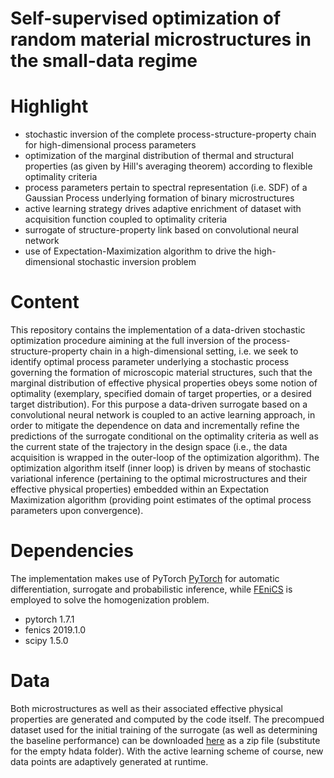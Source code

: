 # Self-supervised optimization of random material microstructures in the small-data regime

# Highlight

- stochastic inversion of the complete process-structure-property chain for high-dimensional process parameters
- optimization of the marginal distribution of thermal and structural properties (as given by Hill's averaging theorem) according to flexible optimality criteria
- process parameters pertain to spectral representation (i.e. SDF) of a Gaussian Process underlying formation of binary microstructures
- active learning strategy drives adaptive enrichment of dataset with acquisition function coupled to optimality criteria
- surrogate of structure-property link based on convolutional neural network
- use of Expectation-Maximization algorithm to drive the high-dimensional stochastic inversion problem

# Content

This repository contains the implementation of a data-driven stochastic optimization procedure aimining at the full inversion of the process-structure-property chain in a high-dimensional setting, i.e. we seek to identify optimal process parameter underlying a stochastic process governing the formation of microscopic material structures, such that the marginal distribution of effective physical properties obeys some notion of optimality (exemplary, specified domain of target properties, or a desired target distribution). For this purpose a data-driven surrogate based on a convolutional neural network is coupled to an active learning approach, in order to mitigate the dependence on data and incrementally refine the predictions of the surrogate conditional on the optimality criteria as well as the current state of the trajectory in the design space (i.e., the data acquisition is wrapped in the outer-loop of the optimization algorithm). The optimization algorithm itself (inner loop) is driven by means of stochastic variational inference (pertaining to the optimal microstructures and their effective physical properties) embedded within an Expectation Maximization algorithm (providing point estimates of the optimal process parameters upon convergence).

# Dependencies


The implementation makes use of PyTorch [PyTorch](https://pytorch.org/) for automatic differentiation, surrogate and probabilistic inference, while [FEniCS](https://fenicsproject.org/) is employed to solve the homogenization problem.

* pytorch 1.7.1
* fenics 2019.1.0
* scipy 1.5.0


# Data

Both microstructures as well as their associated effective physical properties are generated and computed by the code itself. The precompued dataset used for the initial training of the surrogate (as well as determining the baseline performance) can be downloaded [here](https://syncandshare.lrz.de/getlink/fiWMg16Duz5NncYng42r7nfT/hdata.zip) as a zip file (substitute for the empty hdata folder). With the active learning scheme of course, new data points are adaptively generated at runtime.


